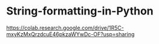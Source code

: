 # String-formatting-in-Python

https://colab.research.google.com/drive/1R5C-mxyKzMxQrzdcuE46pkzaWYwDc-OF?usp=sharing
